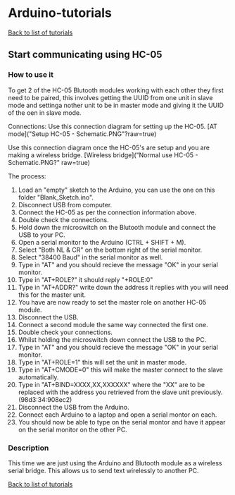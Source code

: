 # Arduino-tutorials
[Back to list of tutorials](../README.md)

## Start communicating using HC-05

### How to use it

To get 2 of the HC-05 Blutooth modules working with each other they first need to be paired, this involves getting the UUID from one unit in slave mode and settinga nother unit to be in master mode and giving it the UUID of the oen in slave mode.

Connections:
Use this connection diagram for setting up the HC-05.
[AT mode]("Setup HC-05 - Schematic.PNG"?raw=true)

Use this connection diagram once the HC-05's are setup and you are making a wireless bridge.
[Wireless bridge]("Normal use HC-05 - Schematic.PNG?" raw=true)

The process:


1. Load an "empty" sketch to the Arduino, you can use the one on this folder "Blank_Sketch.ino".
2. Disconnect USB from computer.
3. Connect the HC-05 as per the connection information above.
4. Double check the connections.
5. Hold down the microswitch on the Blutooth module and connect the USB to your PC.
6. Open a serial monitor to the Arduino (CTRL + SHIFT + M).
7. Select "Both NL & CR" on the bottom right of the serial monitor.
8. Select "38400 Baud" in the serial monitor as well.
9. Type in "AT" and you should recieve the message "OK" in your serial monitor.
10. Type in "AT+ROLE?" it should reply "+ROLE:0"
11. Type in "AT+ADDR?" write down the address it replies with you will need this for the master unit.
12. You have are now ready to set the master role on another HC-05 module.
13. Disconnect the USB.
14. Connect a second module the same way connected the first one.
15. Double check your connections.
16. Whilst holding the microswitch down connect the USB to the PC.
17. Type in "AT" and you should recieve the message "OK" in your serial monitor.
18. Type in "AT+ROLE=1" this will set the unit in master mode.
19. Type in "AT+CMODE=0" this will make the master connect to the slave automatically.
20. Type in "AT+BIND=XXXX,XX,XXXXXX" where the "XX" are to be replaced with the address you retrieved from the slave unit previously. (98d3:34:908ec2)
21. Disconnect the USB from the Arduino.
22. Connect each Arduino to a laptop and open a serial montor on each.
23. You should now be able to type on the serial montor and have it appear on the serial monitor on the other PC.





### Description
This time we are just using the Arduino and Blutooth module as a wireless serial bridge. This allows us to send text wirelessly to another PC.






[Back to list of tutorials](../README.md)